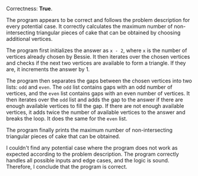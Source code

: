 Correctness: **True**.

The program appears to be correct and follows the problem description for every potential case. It correctly calculates the maximum number of non-intersecting triangular pieces of cake that can be obtained by choosing additional vertices.

The program first initializes the answer as `x - 2`, where `x` is the number of vertices already chosen by Bessie. It then iterates over the chosen vertices and checks if the next two vertices are available to form a triangle. If they are, it increments the answer by 1.

The program then separates the gaps between the chosen vertices into two lists: `odd` and `even`. The `odd` list contains gaps with an odd number of vertices, and the `even` list contains gaps with an even number of vertices. It then iterates over the `odd` list and adds the gap to the answer if there are enough available vertices to fill the gap. If there are not enough available vertices, it adds twice the number of available vertices to the answer and breaks the loop. It does the same for the `even` list.

The program finally prints the maximum number of non-intersecting triangular pieces of cake that can be obtained.

I couldn't find any potential case where the program does not work as expected according to the problem description. The program correctly handles all possible inputs and edge cases, and the logic is sound. Therefore, I conclude that the program is correct.